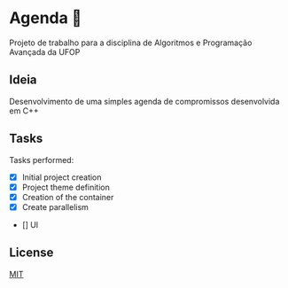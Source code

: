 # Agenda 📅 
Projeto de trabalho para a disciplina de Algoritmos e Programação Avançada da UFOP 

## Ideia 
Desenvolvimento de uma simples agenda de compromissos desenvolvida em C++ 

## Tasks 
Tasks performed: 

- [x] Initial project creation 
- [x] Project theme definition  
- [x] Creation of the container  
- [x] Create parallelism
- [] UI
## License 
[MIT](https://choosealicense.com/licenses/mit/)